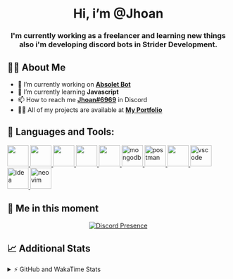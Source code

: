 <h1 align="center">Hi, i’m @Jhoan</h1>
<h3 align="center">I'm currently working as a freelancer and learning new things also i'm developing discord bots in Strider Development.</h3>

## 🙋‍♂️ About Me

- 🔭 I’m currently working on **[Absolet Bot](https://strider.cloud)**
- 🌱 I’m currently learning **Javascript**
- 📫 How to reach me **[Jhoan#6969](https://jhoan.monster/)** in Discord
- 👨‍💻 All of my projects are available at **[My Portfolio](https://jhoan.monster)**

## 🚀 Languages and Tools:
<p align="left"> 
    <a href="https://developer.mozilla.org/en-US/docs/Web/JavaScript" target="_blank"> <img src="https://img.icons8.com/color/48/000000/javascript.png" width="48" height="48"/> </a> 
    <a href="https://www.w3.org/html/" target="_blank"> <img src="https://img.icons8.com/color/48/000000/html-5.png" width="48" height="48"/> </a> 
    <a href="https://www.w3schools.com/css/" target="_blank"> <img src="https://img.icons8.com/color/48/000000/css3.png" width="48" height="48"/> </a> 
    <a href="https://getbootstrap.com" target="_blank"> <img src="https://img.icons8.com/color/48/000000/bootstrap.png" width="48" height="48"/> </a> 
    <a href="https://nodejs.org" target="_blank"> <img src="https://i.imgur.com/XX8lvL7.png" width="48" height="48"/> </a> 
    <a href="https://www.mongodb.com/" target="_blank"> <img src="https://i.imgur.com/nRtS3AN.png" alt="mongodb" width="48" height="48"/> </a> 
    <a href="https://postman.com" target="_blank"> <img src="https://www.vectorlogo.zone/logos/getpostman/getpostman-icon.svg" alt="postman" width="48" height="48"/> </a>   
    <a href="https://git-scm.com/" target="_blank"> <img src="https://img.icons8.com/color/48/000000/git.png" width="48" height="48"/> </a> 
    <a href="https://code.visualstudio.com" target="_blank" > <img src="https://upload.wikimedia.org/wikipedia/commons/thumb/9/9a/Visual_Studio_Code_1.35_icon.svg/2048px-Visual_Studio_Code_1.35_icon.svg.png" alt="vscode" width="48" height="48"> </a>
    <a href="https://www.jetbrains.com/es-es/idea/" target="_blank" > <img src="https://resources.jetbrains.com/storage/products/intellij-idea/img/meta/intellij-idea_logo_300x300.png" alt="idea" width="48" height="48"> </a>
    <a href="https://neovim.io" target="_blank"> <img src="https://icons.iconarchive.com/icons/papirus-team/papirus-apps/512/nvim-icon.png" alt="neovim" width="48" height="48"/> </a>
</p>
  
## 👤 Me in this moment
<p align="center">
    <a href="https://discord.com/users/852617426591154177" target="_blank" rel="nofollow">
        <img src="https://lanyard-profile-readme.vercel.app/api/852617426591154177?idleMessage=Probably%20coding%20Absolet..." alt="Discord Presence" align="center">
    </a>
</p>

## 📈 Additional Stats
<details>
    <summary>⚡ GitHub and WakaTime Stats</summary>
    <br/>

<!--START_SECTION:waka-->
![Code Time](http://img.shields.io/badge/Code%20Time-259%20hrs%207%20mins-blue)

**🐱 My GitHub Data** 

> 🏆 637 Contributions in the Year 2022
 > 
> 📦 48.7 kB Used in GitHub's Storage 
 > 
> 💼 Opted to Hire
 > 
> 📜 4 Public Repositories 
 > 
> 🔑 23 Private Repositories  
 > 
**I'm an Early 🐤** 

```text
🌞 Morning    54 commits     ██░░░░░░░░░░░░░░░░░░░░░░░   8.88% 
🌆 Daytime    252 commits    ██████████░░░░░░░░░░░░░░░   41.45% 
🌃 Evening    264 commits    ██████████░░░░░░░░░░░░░░░   43.42% 
🌙 Night      38 commits     █░░░░░░░░░░░░░░░░░░░░░░░░   6.25%

```
📅 **I'm Most Productive on Saturday** 

```text
Monday       77 commits     ███░░░░░░░░░░░░░░░░░░░░░░   12.66% 
Tuesday      90 commits     ███░░░░░░░░░░░░░░░░░░░░░░   14.8% 
Wednesday    103 commits    ████░░░░░░░░░░░░░░░░░░░░░   16.94% 
Thursday     64 commits     ██░░░░░░░░░░░░░░░░░░░░░░░   10.53% 
Friday       71 commits     ███░░░░░░░░░░░░░░░░░░░░░░   11.68% 
Saturday     121 commits    █████░░░░░░░░░░░░░░░░░░░░   19.9% 
Sunday       82 commits     ███░░░░░░░░░░░░░░░░░░░░░░   13.49%

```


📊 **This Week I Spent My Time On** 

```text
⌚︎ Time Zone: America/Bogota

💬 Programming Languages: 
JavaScript               12 hrs 34 mins      ████████████████░░░░░░░░░   66.66% 
Markdown                 3 hrs 23 mins       ████░░░░░░░░░░░░░░░░░░░░░   17.97% 
TypeScript               1 hr 31 mins        ██░░░░░░░░░░░░░░░░░░░░░░░   8.08% 
YAML                     56 mins             █░░░░░░░░░░░░░░░░░░░░░░░░   4.97% 
JSON                     20 mins             ░░░░░░░░░░░░░░░░░░░░░░░░░   1.85%

🔥 Editors: 
VS Code                  18 hrs 50 mins      █████████████████████████   99.85% 
Neovim                   1 min               ░░░░░░░░░░░░░░░░░░░░░░░░░   0.15%

🐱‍💻 Projects: 
Absolet-Bot              13 hrs 4 mins       █████████████████░░░░░░░░   69.25% 
absolet-guide            3 hrs 41 mins       █████░░░░░░░░░░░░░░░░░░░░   19.57% 
ezcaptcha                1 hr 44 mins        ██░░░░░░░░░░░░░░░░░░░░░░░   9.19% 
dashboard                12 mins             ░░░░░░░░░░░░░░░░░░░░░░░░░   1.1% 
Strider-System           6 mins              ░░░░░░░░░░░░░░░░░░░░░░░░░   0.59%

💻 Operating System: 
Linux                    18 hrs 52 mins      █████████████████████████   100.0%

```

**I Mostly Code in JavaScript** 

```text
JavaScript               14 repos            █████████████████░░░░░░░░   70.0% 
Java                     2 repos             ██░░░░░░░░░░░░░░░░░░░░░░░   10.0% 
SCSS                     1 repo              █░░░░░░░░░░░░░░░░░░░░░░░░   5.0% 
TypeScript               1 repo              █░░░░░░░░░░░░░░░░░░░░░░░░   5.0% 
Shell                    1 repo              █░░░░░░░░░░░░░░░░░░░░░░░░   5.0%

```



 Last Updated on 01/07/2022 01:13:40 UTC
<!--END_SECTION:waka-->
</details>
